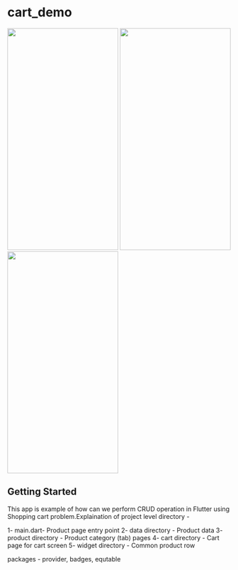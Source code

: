 # cart_demo


<img src="https://user-images.githubusercontent.com/18228885/148947252-9aa713e9-6873-442e-9296-1323dfd6ebab.png"
     height=500,
     width=250/>
     <img src="https://user-images.githubusercontent.com/18228885/148954961-577eefed-d864-4b06-9fec-5d9c64d14790.png"
     height=500,
     width=250/>
       <img src="https://user-images.githubusercontent.com/18228885/148955354-ca64197b-411a-4804-aaba-2ecbc599de33.png"
     height=500,
     width=250/>

## Getting Started

This app is example of how can we perform CRUD operation in Flutter using Shopping cart problem.Explaination of project level directory -

1- main.dart- Product page entry point
2- data directory - Product data
3- product directory - Product category (tab) pages
4- cart directory - Cart page for cart screen
5- widget directory - Common product row

packages - provider, badges, equtable 
